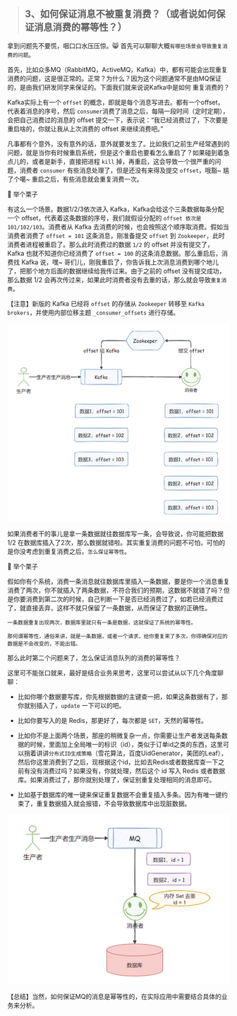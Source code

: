 > ## 3、如何保证消息不被重复消费？（或者说如何保证消息消费的幂等性？） 
>

拿到问题先不要慌，咽口口水压压惊。:smile_cat: 首先可以聊聊大概`有哪些场景会导致重复消费的问题`。

  首先，比如众多MQ（RabbitMQ，ActiveMQ，Kafka）中，都有可能会出现重复消费的问题，这是很正常的。正常？为什么？因为这个问题通常不是由MQ保证的，是由我们研发同学来保证的。下面我们就来说说Kafka中是如何 重复消费的？

Kafka实际上有一个 `offset` 的概念，即就是每个消息写进去。都有一个offset，代表着消息的序号，然后 `consumer`消费了消息之后，每隔一段时间（定时定期），会把自己消费过的消息的 offset 提交一下，表示说：“我已经消费过了，下次要是重启啥的，你就让我从上次消费的 offset 来继续消费吧。”

凡事都有个意外，没有意外的话，意外就要发生了。比如我们之前生产经常遇到的问题，就是当你有时候重启系统，但是这个重启也要看怎么重启了？如果碰到着急点儿的，或者是新手，直接把进程 `kill` 掉，再重启，这会导致一个很严重的问题，消费者 `consumer` 有些消息处理了，但是还没有来得及提交 `offset`，哦豁~ 尴了个噶~ 重启之后，有些消息就会重复消费一次。

:chestnut: 举个栗子

有这么一个场景。数据1/2/3依次进入 Kafka，Kafka会给这个三条数据每条分配一个 offset，代表着这条数据的序号，我们就假设分配的 `offset 依次是 101/102/103`。消费者从 Kafka 去消费的时候，也会按照这个顺序取消费。假如当消费者消费了 `offset = 101` 这条消息，刚准备提交 `offset` 到 `Zookeeper`，此时消费者进程被重启了。那么此时消费过的数据 `1/2` 的 offset 并没有提交了，Kafka 也就不知道你已经消费了 `offset = 100` 的这条消息数据。那么重启后，消费找 Kafka 说，嘿~ 哥们儿，刚我重启了，你告诉我上次消息消费到哪个地儿了，把那个地方后面的数据继续给我传过来。由于之前的 offset 没有提交成功，那么数据 1/2 会再次传过来，如果此时消费者没有去重的话，那么就会导致`重复消费`。

【注意】新版的 Kafka 已经将 `offset` 的存储从 `Zookeeper` 转移至 `Kafka brokers`，并使用内部位移主题 `_consumer_offsets` 进行存储。

![image-20220904224346742](04-%E5%A6%82%E4%BD%95%E4%BF%9D%E8%AF%81%E6%B6%88%E6%81%AF%E4%B8%8D%E8%A2%AB%E9%87%8D%E5%A4%8D%E6%B6%88%E8%B4%B9%EF%BC%9F.assets/image-20220904224346742.png)

如果消费者干的事儿是拿一条数据就往数据库写一条，会导致说，你可能把数据 1/2 在数据库插入了2次，那么数据就错啦。其实重复消费的问题不可怕，可怕的是你没考虑到重复消费之后，`怎么保证幂等性`。

:chestnut: 举个栗子

假如你有个系统，消费一条消息就往数据库里插入一条数据，要是你一个消息重复消费了两次，你不就插入了两条数据，不符合我们的预期，这数据不就错了吗？但是你要消费到第二次的时候，自己判断一下是否已经消费过了，如若已经消费过了，就直接丢弃，这样不就只保留了一条数据，从而保证了数据的正确性。

`一条数据重复出现两次，数据库里就只有一条是数据，这就保证了系统的幂等性。`

`那何谓幂等性，通俗来讲，就是一条数据，或者一个请求，给你重复来了多次，你得确保对应的数据是不会改变的，不能出错。`

那么此时第二个问题来了，怎么保证消息队列的消费的幂等性？

这里可不能张口就来，最好是结合业务来思考，这里可以尝试从以下几个角度聊聊：

- 比如你哪个数据要写库，你先根据数据的主键查一把，如果这条数据有了，那你就别插入了，`update` 一下可以的吧。

- 比如你要写入的是 Redis，那更好了，每次都是 `SET`，天然的幂等性。
- 比如你不是上面两个场景，那座的稍微复杂一点，你需要让生产者发送每条数据的时候，里面加上全局唯一的标识（id），类似于订单id之类的东西，这里可以捎着讲讲`分布式ID生成策略`（雪花算法，百度UidGenerator，美团的Leaf），然后你这里消费到了之后，现根据这个id，比如去Redis或者数据库查一下之前有没有消费过吗？如果没有，你就处理，然后这个 id 写入 Redis 或者数据库。如果消费过了，那你就别处理了，保证别重复处理相同的消息即可。

- 比如基于数据库的唯一键来保证重复数据不会重复插入多条。因为有唯一键约束了，重复数据插入就会报错，不会导致数据库中出现脏数据。

![image-20220907223103813](04-%E5%A6%82%E4%BD%95%E4%BF%9D%E8%AF%81%E6%B6%88%E6%81%AF%E4%B8%8D%E8%A2%AB%E9%87%8D%E5%A4%8D%E6%B6%88%E8%B4%B9%EF%BC%9F.assets/image-20220907223103813.png)

【总结】当然，如何保证MQ的消息是幂等性的，在实际应用中需要结合具体的业务来分析。
